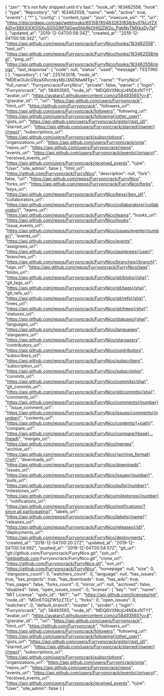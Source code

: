 {
  "zen": "It's not fully shipped until it's fast.",
  "hook_id": 163462558,
  "hook": {
    "type": "Repository",
    "id": 163462558,
    "name": "web",
    "active": true,
    "events": [
      "*"
    ],
    "config": {
      "content_type": "json",
      "insecure_ssl": "1",
      "url": "https://discordapp.com/api/webhooks/651587854832631838/by07kLvfZXAjDyrS8XXiXXOISXuSG5G9tf7dGwq5hb9kOHIQ2W2o_PgbNvTMXkxDy7sf"
    },
    "updated_at": "2019-12-04T00:58:34Z",
    "created_at": "2019-12-04T00:58:34Z",
    "url": "https://api.github.com/repos/Furryoncrack/FurryNico/hooks/163462558",
    "test_url": "https://api.github.com/repos/Furryoncrack/FurryNico/hooks/163462558/test",
    "ping_url": "https://api.github.com/repos/Furryoncrack/FurryNico/hooks/163462558/pings",
    "last_response": {
      "code": null,
      "status": "used",
      "message": TESTING
    }
  },
  "repository": {
    "id": 225743018,
    "node_id": "MDEwOlJlcG9zaXRvcnkyMjU3NDMwMTg=",
    "name": "FurryNico",
    "full_name": "Furryoncrack/FurryNico",
    "private": false,
    "owner": {
      "login": "Furryoncrack",
      "id": 58493565,
      "node_id": "MDQ6VXNlcjU4NDkzNTY1",
      "avatar_url": "https://avatars1.githubusercontent.com/u/58493565?v=4",
      "gravatar_id": "",
      "url": "https://api.github.com/users/Furryoncrack",
      "html_url": "https://github.com/Furryoncrack",
      "followers_url": "https://api.github.com/users/Furryoncrack/followers",
      "following_url": "https://api.github.com/users/Furryoncrack/following{/other_user}",
      "gists_url": "https://api.github.com/users/Furryoncrack/gists{/gist_id}",
      "starred_url": "https://api.github.com/users/Furryoncrack/starred{/owner}{/repo}",
      "subscriptions_url": "https://api.github.com/users/Furryoncrack/subscriptions",
      "organizations_url": "https://api.github.com/users/Furryoncrack/orgs",
      "repos_url": "https://api.github.com/users/Furryoncrack/repos",
      "events_url": "https://api.github.com/users/Furryoncrack/events{/privacy}",
      "received_events_url": "https://api.github.com/users/Furryoncrack/received_events",
      "type": "User",
      "site_admin": false
    },
    "html_url": "https://github.com/Furryoncrack/FurryNico",
    "description": null,
    "fork": false,
    "url": "https://api.github.com/repos/Furryoncrack/FurryNico",
    "forks_url": "https://api.github.com/repos/Furryoncrack/FurryNico/forks",
    "keys_url": "https://api.github.com/repos/Furryoncrack/FurryNico/keys{/key_id}",
    "collaborators_url": "https://api.github.com/repos/Furryoncrack/FurryNico/collaborators{/collaborator}",
    "teams_url": "https://api.github.com/repos/Furryoncrack/FurryNico/teams",
    "hooks_url": "https://api.github.com/repos/Furryoncrack/FurryNico/hooks",
    "issue_events_url": "https://api.github.com/repos/Furryoncrack/FurryNico/issues/events{/number}",
    "events_url": "https://api.github.com/repos/Furryoncrack/FurryNico/events",
    "assignees_url": "https://api.github.com/repos/Furryoncrack/FurryNico/assignees{/user}",
    "branches_url": "https://api.github.com/repos/Furryoncrack/FurryNico/branches{/branch}",
    "tags_url": "https://api.github.com/repos/Furryoncrack/FurryNico/tags",
    "blobs_url": "https://api.github.com/repos/Furryoncrack/FurryNico/git/blobs{/sha}",
    "git_tags_url": "https://api.github.com/repos/Furryoncrack/FurryNico/git/tags{/sha}",
    "git_refs_url": "https://api.github.com/repos/Furryoncrack/FurryNico/git/refs{/sha}",
    "trees_url": "https://api.github.com/repos/Furryoncrack/FurryNico/git/trees{/sha}",
    "statuses_url": "https://api.github.com/repos/Furryoncrack/FurryNico/statuses/{sha}",
    "languages_url": "https://api.github.com/repos/Furryoncrack/FurryNico/languages",
    "stargazers_url": "https://api.github.com/repos/Furryoncrack/FurryNico/stargazers",
    "contributors_url": "https://api.github.com/repos/Furryoncrack/FurryNico/contributors",
    "subscribers_url": "https://api.github.com/repos/Furryoncrack/FurryNico/subscribers",
    "subscription_url": "https://api.github.com/repos/Furryoncrack/FurryNico/subscription",
    "commits_url": "https://api.github.com/repos/Furryoncrack/FurryNico/commits{/sha}",
    "git_commits_url": "https://api.github.com/repos/Furryoncrack/FurryNico/git/commits{/sha}",
    "comments_url": "https://api.github.com/repos/Furryoncrack/FurryNico/comments{/number}",
    "issue_comment_url": "https://api.github.com/repos/Furryoncrack/FurryNico/issues/comments{/number}",
    "contents_url": "https://api.github.com/repos/Furryoncrack/FurryNico/contents/{+path}",
    "compare_url": "https://api.github.com/repos/Furryoncrack/FurryNico/compare/{base}...{head}",
    "merges_url": "https://api.github.com/repos/Furryoncrack/FurryNico/merges",
    "archive_url": "https://api.github.com/repos/Furryoncrack/FurryNico/{archive_format}{/ref}",
    "downloads_url": "https://api.github.com/repos/Furryoncrack/FurryNico/downloads",
    "issues_url": "https://api.github.com/repos/Furryoncrack/FurryNico/issues{/number}",
    "pulls_url": "https://api.github.com/repos/Furryoncrack/FurryNico/pulls{/number}",
    "milestones_url": "https://api.github.com/repos/Furryoncrack/FurryNico/milestones{/number}",
    "notifications_url": "https://api.github.com/repos/Furryoncrack/FurryNico/notifications{?since,all,participating}",
    "labels_url": "https://api.github.com/repos/Furryoncrack/FurryNico/labels{/name}",
    "releases_url": "https://api.github.com/repos/Furryoncrack/FurryNico/releases{/id}",
    "deployments_url": "https://api.github.com/repos/Furryoncrack/FurryNico/deployments",
    "created_at": "2019-12-04T00:20:27Z",
    "updated_at": "2019-12-04T00:54:59Z",
    "pushed_at": "2019-12-04T00:54:57Z",
    "git_url": "git://github.com/Furryoncrack/FurryNico.git",
    "ssh_url": "git@github.com:Furryoncrack/FurryNico.git",
    "clone_url": "https://github.com/Furryoncrack/FurryNico.git",
    "svn_url": "https://github.com/Furryoncrack/FurryNico",
    "homepage": null,
    "size": 0,
    "stargazers_count": 0,
    "watchers_count": 0,
    "language": null,
    "has_issues": true,
    "has_projects": true,
    "has_downloads": true,
    "has_wiki": true,
    "has_pages": false,
    "forks_count": 0,
    "mirror_url": null,
    "archived": false,
    "disabled": false,
    "open_issues_count": 0,
    "license": {
      "key": "mit",
      "name": "MIT License",
      "spdx_id": "MIT",
      "url": "https://api.github.com/licenses/mit",
      "node_id": "MDc6TGljZW5zZTEz"
    },
    "forks": 0,
    "open_issues": 0,
    "watchers": 0,
    "default_branch": "master"
  },
  "sender": {
    "login": "Furryoncrack",
    "id": 58493565,
    "node_id": "MDQ6VXNlcjU4NDkzNTY1",
    "avatar_url": "https://avatars1.githubusercontent.com/u/58493565?v=4",
    "gravatar_id": "",
    "url": "https://api.github.com/users/Furryoncrack",
    "html_url": "https://github.com/Furryoncrack",
    "followers_url": "https://api.github.com/users/Furryoncrack/followers",
    "following_url": "https://api.github.com/users/Furryoncrack/following{/other_user}",
    "gists_url": "https://api.github.com/users/Furryoncrack/gists{/gist_id}",
    "starred_url": "https://api.github.com/users/Furryoncrack/starred{/owner}{/repo}",
    "subscriptions_url": "https://api.github.com/users/Furryoncrack/subscriptions",
    "organizations_url": "https://api.github.com/users/Furryoncrack/orgs",
    "repos_url": "https://api.github.com/users/Furryoncrack/repos",
    "events_url": "https://api.github.com/users/Furryoncrack/events{/privacy}",
    "received_events_url": "https://api.github.com/users/Furryoncrack/received_events",
    "type": "User",
    "site_admin": false
  }
}
